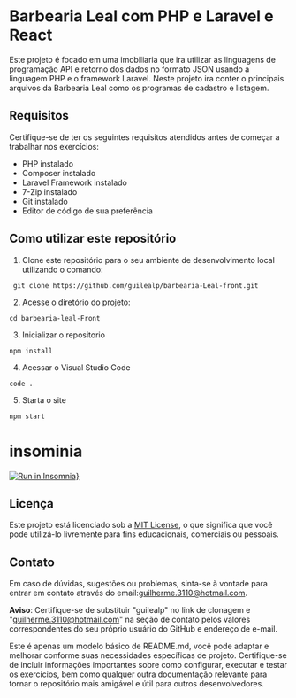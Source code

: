 
# Barbearia Leal com PHP e Laravel e React

Este projeto é focado em uma imobiliaria que ira utilizar as linguagens de programação API e retorno dos dados no formato JSON usando a linguagem PHP e o framework Laravel.
Neste projeto ira conter o principais arquivos da Barbearia Leal como os programas de cadastro e listagem.

## Requisitos

Certifique-se de ter os seguintes requisitos atendidos antes de começar a trabalhar nos exercícios:

- PHP instalado
- Composer instalado
- Laravel Framework instalado
- 7-Zip instalado
- Git instalado
- Editor de código de sua preferência


## Como utilizar este repositório

1. Clone este repositório para o seu ambiente de desenvolvimento local utilizando o comando:
```
 git clone https://github.com/guilealp/barbearia-Leal-front.git
```
2. Acesse o diretório do projeto:
```
cd barbearia-leal-Front
```
3. Inicializar o repositorio
```
npm install
```
4. Acessar o Visual Studio Code
```
code .
```
5. Starta o site
```
npm start
```
# insominia

[![Run in Insomnia}](https://insomnia.rest/images/run.svg)](https://insomnia.rest/run/?label=criar%20servi%C3%A7o&uri=http%3A%2F%2F127.0.0.1%3A8000%2Fapi%2Fservico)

## Licença

Este projeto está licenciado sob a [MIT License](LICENSE), o que significa que você pode utilizá-lo livremente para fins educacionais, comerciais ou pessoais.

## Contato

Em caso de dúvidas, sugestões ou problemas, sinta-se à vontade para entrar em contato através do email:guilherme.3110@hotmail.com.

**Aviso**: Certifique-se de substituir "guilealp" no link de clonagem e "guilherme.3110@hotmail.com" na seção de contato pelos valores correspondentes do seu próprio usuário do GitHub e endereço de e-mail.

Este é apenas um modelo básico de README.md, você pode adaptar e melhorar conforme suas necessidades específicas de projeto. Certifique-se de incluir informações importantes sobre como configurar, executar e testar os exercícios, bem como qualquer outra documentação relevante para tornar o repositório mais amigável e útil para outros desenvolvedores.